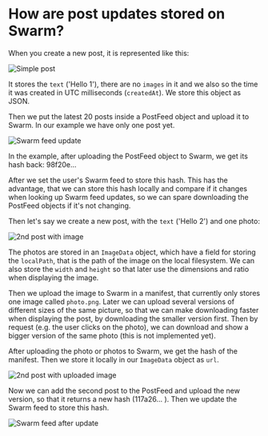 # How are post updates stored on Swarm?

When you create a new post, it is represented like this:

![Simple post](post1.png)

It stores the `text` ('Hello 1'), there are no `images` in it and we also so the time it was created in UTC milliseconds (`createdAt`). We store this object as JSON.

Then we put the latest 20 posts inside a PostFeed object and upload it to Swarm. In our example we have only one post yet.

![Swarm feed update](swarm-feed1.png)

In the example, after uploading the PostFeed object to Swarm, we get its hash back: 98f20e...

After we set the user's Swarm feed to store this hash. This has the advantage, that we can store this hash locally and compare if it changes when looking up Swarm feed updates, so we can spare downloading the PostFeed objects if it's not changing.

Then let's say we create a new post, with the `text` ('Hello 2') and one photo:

![2nd post with image](post2-with-image.png)

The photos are stored in an `ImageData` object, which have a field for storing the `localPath`, that is the path of the image on the local filesystem. We can also store the `width` and `height` so that later use the dimensions and ratio when displaying the image.

Then we upload the image to Swarm in a manifest, that currently only stores one image called `photo.png`. Later we can upload several versions of different sizes of the same picture, so that we can make downloading faster when displaying the post, by downloading the smaller version first. Then by request (e.g. the user clicks on the photo), we can download and show a bigger version of the same photo (this is not implemented yet).

After uploading the photo or photos to Swarm, we get the hash of the manifest. Then we store it locally in our `ImageData` object as `url`.

![2nd post with uploaded image](post2-with-uploaded-image.png)

Now we can add the second post to the PostFeed and upload the new version, so that it returns a new hash (117a26... ). Then we update the Swarm feed to store this hash.

![Swarm feed after update](swarm-feed2.png)

